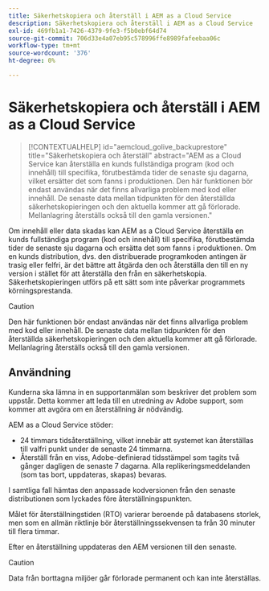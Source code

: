 ```yaml
---
title: Säkerhetskopiera och återställ i AEM as a Cloud Service
description: Säkerhetskopiera och återställ i AEM as a Cloud Service
exl-id: 469fb1a1-7426-4379-9fe3-f5b0ebf64d74
source-git-commit: 706d33e4a07eb95c578996ffe8989fafeebaa06c
workflow-type: tm+mt
source-wordcount: '376'
ht-degree: 0%

---
```


# Säkerhetskopiera och återställ i AEM as a Cloud Service

>[!CONTEXTUALHELP]
>id="aemcloud_golive_backuprestore"
>title="Säkerhetskopiera och återställ"
>abstract="AEM as a Cloud Service kan återställa en kunds fullständiga program (kod och innehåll) till specifika, förutbestämda tider de senaste sju dagarna, vilket ersätter det som fanns i produktionen. Den här funktionen bör endast användas när det finns allvarliga problem med kod eller innehåll. De senaste data mellan tidpunkten för den återställda säkerhetskopieringen och den aktuella kommer att gå förlorade. Mellanlagring återställs också till den gamla versionen."

Om innehåll eller data skadas kan AEM as a Cloud Service återställa en kunds fullständiga program (kod och innehåll) till specifika, förutbestämda tider de senaste sju dagarna och ersätta det som fanns i produktionen.
Om en kunds distribution, dvs. den distribuerade programkoden antingen är trasig eller felfri, är det bättre att åtgärda den och återställa den till en ny version i stället för att återställa den från en säkerhetskopia. Säkerhetskopieringen utförs på ett sätt som inte påverkar programmets körningsprestanda.

>[!CAUTION]
>
>Den här funktionen bör endast användas när det finns allvarliga problem med kod eller innehåll. De senaste data mellan tidpunkten för den återställda säkerhetskopieringen och den aktuella kommer att gå förlorade. Mellanlagring återställs också till den gamla versionen.

## Användning

Kunderna ska lämna in en supportanmälan som beskriver det problem som uppstår. Detta kommer att leda till en utredning av Adobe support, som kommer att avgöra om en återställning är nödvändig.

AEM as a Cloud Service stöder:

* 24 timmars tidsåterställning, vilket innebär att systemet kan återställas till valfri punkt under de senaste 24 timmarna.
* Återställ från en viss, Adobe-definierad tidsstämpel som tagits två gånger dagligen de senaste 7 dagarna.  Alla replikeringsmeddelanden (som tas bort, uppdateras, skapas) bevaras.

I samtliga fall hämtas den anpassade kodversionen från den senaste distributionen som lyckades före återställningspunkten.

Målet för återställningstiden (RTO) varierar beroende på databasens storlek, men som en allmän riktlinje bör återställningssekvensen ta från 30 minuter till flera timmar.

Efter en återställning uppdateras den AEM versionen till den senaste.

>[!CAUTION]
>
>Data från borttagna miljöer går förlorade permanent och kan inte återställas.
